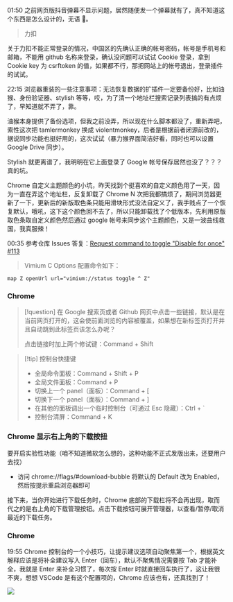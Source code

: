 01:50 之前网页版抖音弹幕不显示问题，居然随便发一个弹幕就有了，真不知道这个东西是怎么设计的，无语 💬。

> 力扣

关于力扣不能正常登录的情况，中国区的先确认正确的帐号密码，帐号是手机号和邮箱，不能用 github 名称来登录，确认没问题可以试试 Cookie 登录，拿到 Cookie key 为 csrftoken 的值，如果都不行，那把网站上的帐号退出，登录插件的试试。

22:15 浏览器重装的一些注意事项：无法恢复数据的扩插件一定要备份好，比如油猴、身份验证器、stylish 等等，哎，为了清一个地址栏搜索记录列表搞的有点烦了，早知道就不弄了，靠。

油猴本身提供了备份选项，但我之前没弄，所以现在什么脚本都没了，重新弄吧，索性这次把 tamlermonkey 换成 violentmonkey，后者是根据前者闭源前改的，据说同步功能也挺好用的，这次试试（暴力猴界面简洁好看，同时也可以设置 Google Drive 同步）。

Stylish 就更离谱了，我明明在它上面登录了 Google 帐号保存居然也没了？？？真的坑。

Chrome 自定义主题颜色的小坑，昨天找到个挺喜欢的自定义颜色用了一天，因为一直在弄这个地址栏，反复卸载了 Chrome N 次把我都搞烦了，期间浏览器更新了一下，更新后的新版取色条只能用滑块形式没法自定义了，我手贱点了一个恢复默认，哦吼，这下这个颜色回不去了，所以只能卸载找了个低版本，先利用原版取色条取自定义颜色然后通过 google 帐号来同步这个主题颜色，又是一波曲线救国，我真服辣！

00:35 参考仓库 Issues 答复：[Request command to toggle "Disable for once" #113](https://github.com/gdh1995/vimium-c/issues/113#issuecomment-580055009)

> Vimium C Options 配置命令如下：

```vim
map Z openUrl url="vimium://status toggle ^ Z"
```

### Chrome

> [!question] 在 Google 搜索页或者 Github 网页中点击一些链接，默认是在当前网页打开的，这会使前面浏览的内容被覆盖，如果想在新标签页打开并且自动跳到此标签页该怎么办呢？
>
> 点击链接时加上两个修试键：Command + Shift

> [!tip] 控制台快捷键
>
> - 全局命令面板：Command + Shift + P
> - 全局文件面板：Command + P
> - 切换上一个 panel（面板）：Command + [
> - 切换下一个 panel（面板）：Command + ]
> - 在其他的面板调出一个临时控制台（可通过 Esc 隐藏）：Ctrl + `
> - 控制台清屏：Command + K

### Chrome 显示右上角的下载按扭

要开启实验性功能（咱不知道微软怎么想的，这种功能不正式发版出来，还要用户去找）

- 访问 chrome://flags/#download-bubble 将默认的 Default 改为 Enabled，然后按提示重启浏览器即可

接下来，当你开始进行下载任务时，Chrome 底部的下载栏将不会再出现，取而代之的是右上角的下载管理按钮。点击下载按钮可展开管理器，以查看/暂停/取消最近的下载任务。

### Chrome

19:55 Chrome 控制台的一个小技巧，让提示建议选项自动聚焦第一个，根据英文解释应该是将补全建议写入 Enter（回车），默认不聚焦情况需要按 Tab 才能补全，我就是 Enter 来补全习惯了，每次按 Enter 时就直接回车执行了，这让我很不爽，想想 VSCode 是有这个配置项的，Chrome 应该也有，还真找到了！

![](https://cdn.jsdelivr.net/gh/fengstats/blogcdn@main/2023/Chrome%20%E6%8E%A7%E5%88%B6%E5%8F%B0%E8%87%AA%E5%8A%A8%E8%81%9A%E7%84%A6%E5%BB%BA%E8%AE%AE%E6%8F%90%E7%A4%BA%E5%B9%B6%E5%8F%AF%E4%BB%A5%E5%9B%9E%E8%BD%A6%E8%A1%A5%E5%85%A8.png)
